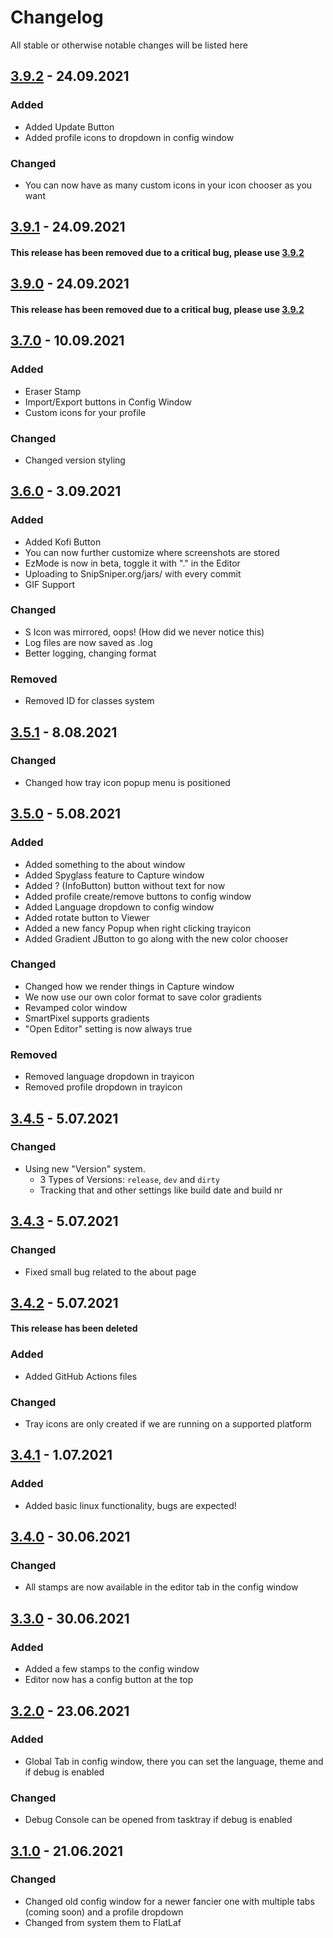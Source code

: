# Changelog
All stable or otherwise notable changes will be listed here

## [3.9.2](https://github.com/CaptureCoop/SnipSniper/releases/tag/3.9.2) - 24.09.2021
### Added
- Added Update Button
- Added profile icons to dropdown in config window

### Changed
- You can now have as many custom icons in your icon chooser as you want


## [3.9.1](https://github.com/CaptureCoop/SnipSniper/releases/tag/3.9.1) - 24.09.2021
#### This release has been removed due to a critical bug, please use [3.9.2](https://github.com/CaptureCoop/SnipSniper/releases/tag/3.9.2)

## [3.9.0](https://github.com/CaptureCoop/SnipSniper/releases/tag/3.9.0) - 24.09.2021
#### This release has been removed due to a critical bug, please use [3.9.2](https://github.com/CaptureCoop/SnipSniper/releases/tag/3.9.2)

## [3.7.0](https://github.com/CaptureCoop/SnipSniper/releases/tag/3.7.0) - 10.09.2021
### Added
- Eraser Stamp
- Import/Export buttons in Config Window
- Custom icons for your profile

### Changed
- Changed version styling

## [3.6.0](https://github.com/CaptureCoop/SnipSniper/releases/tag/3.6.0.20210903.1) - 3.09.2021
### Added
- Added Kofi Button
- You can now further customize where screenshots are stored
- EzMode is now in beta, toggle it with "." in the Editor
- Uploading to SnipSniper.org/jars/ with every commit
- GIF Support
 
### Changed
- S Icon was mirrored, oops! (How did we never notice this)
- Log files are now saved as .log
- Better logging, changing format

### Removed
- Removed ID for classes system

## [3.5.1](https://github.com/CaptureCoop/SnipSniper/releases/tag/3.5.1.20210808.1) - 8.08.2021
### Changed
- Changed how tray icon popup menu is positioned

## [3.5.0](https://github.com/CaptureCoop/SnipSniper/releases/tag/3.5.0.20210805.1) - 5.08.2021
### Added
- Added something to the about window
- Added Spyglass feature to Capture window
- Added ? (InfoButton) button without text for now
- Added profile create/remove buttons to config window
- Added Language dropdown to config window
- Added rotate button to Viewer
- Added a new fancy Popup when right clicking trayicon
- Added Gradient JButton to go along with the new color chooser


### Changed
- Changed how we render things in Capture window
- We now use our own color format to save color gradients
- Revamped color window
- SmartPixel supports gradients
- "Open Editor" setting is now always true

### Removed
- Removed language dropdown in trayicon
- Removed profile dropdown in trayicon

## [3.4.5](https://github.com/CaptureCoop/SnipSniper/releases/tag/3.4.5.20210705.4) - 5.07.2021
### Changed
- Using new "Version" system.
  - 3 Types of Versions: <code>release</code>, <code>dev</code> and <code>dirty</code>
  - Tracking that and other settings like build date and build nr

## [3.4.3](https://github.com/CaptureCoop/SnipSniper/releases/tag/3.4.3.20210705.2b) - 5.07.2021
### Changed
- Fixed small bug related to the about page

## [3.4.2](https://github.com/CaptureCoop/SnipSniper/releases/tag/3.4.2.20210705.1b) - 5.07.2021
#### This release has been deleted
### Added
- Added GitHub Actions files
### Changed
- Tray icons are only created if we are running on a supported platform

## [3.4.1](https://github.com/CaptureCoop/SnipSniper/releases/tag/3.4.1.20210701.1b) - 1.07.2021
### Added
- Added basic linux functionality, bugs are expected!

## [3.4.0](https://github.com/CaptureCoop/SnipSniper/releases/tag/3.4.0.20210630.2b) - 30.06.2021
### Changed
- All stamps are now available in the editor tab in the config window

## [3.3.0](https://github.com/CaptureCoop/SnipSniper/releases/tag/3.3.0.20210630.1b) - 30.06.2021
### Added
- Added a few stamps to the config window
- Editor now has a config button at the top

## [3.2.0](https://github.com/CaptureCoop/SnipSniper/releases/tag/3.2.0.20210623.1b) - 23.06.2021
### Added
- Global Tab in config window, there you can set the language, theme and if debug is enabled

### Changed
- Debug Console can be opened from tasktray if debug is enabled

## [3.1.0](https://github.com/CaptureCoop/SnipSniper/releases/tag/3.1.0.20210621.1b) - 21.06.2021
### Changed
- Changed old config window for a newer fancier one with multiple tabs (coming soon) and a profile dropdown
- Changed from system them to FlatLaf